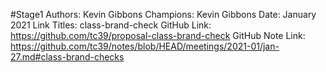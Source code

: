 #Stage1
Authors: Kevin Gibbons
Champions: Kevin Gibbons
Date: January 2021
Link Titles: class-brand-check
GitHub Link: https://github.com/tc39/proposal-class-brand-check
GitHub Note Link: https://github.com/tc39/notes/blob/HEAD/meetings/2021-01/jan-27.md#class-brand-checks
